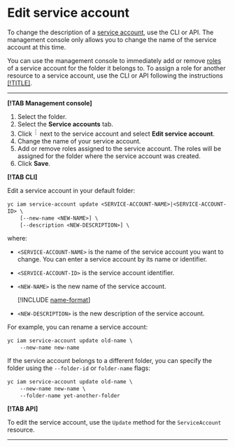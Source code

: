 # Edit service account

To change the description of a [service account](../../concepts/users/service-accounts.md), use the CLI or API. The management console only allows you to change the name of the service account at this time.

You can use the management console to immediately add or remove [roles](../../concepts/access-control/roles.md) of a service account for the folder it belongs to. To assign a role for another resource to a service account, use the CLI or API following the instructions [[!TITLE]](assign-role-for-sa.md).

---

**[!TAB Management console]**

1. Select the folder.
2. Select the **Service accounts**  tab.
3. Click ![](../../../_assets/dots.png) next to the service account and select **Edit service account**.
4. Change the name of your service account.
5. Add or remove roles assigned to the service account. The roles will be assigned for the folder where the service account was created.
6. Click **Save**.

**[!TAB CLI]**

Edit a service account in your default folder:

```
yc iam service-account update <SERVICE-ACCOUNT-NAME>|<SERVICE-ACCOUNT-ID> \
    [--new-name <NEW-NAME>] \
    [--description <NEW-DESCRIPTION>] \
```

where:

* `<SERVICE-ACCOUNT-NAME>` is the name of the service account you want to change. You can enter a service account by its name or identifier.

* `<SERVICE-ACCOUNT-ID>` is the service account identifier.

* `<NEW-NAME>` is the new name of the service account.

    [!INCLUDE [name-format](../../../_includes/name-format.md)]

* `<NEW-DESCRIPTION>` is the new description of the service account.

For example, you can rename a service account:

```
yc iam service-account update old-name \
    --new-name new-name
```

If the service account belongs to a different folder, you can specify the folder using the `--folder-id` or `folder-name` flags:

```
yc iam service-account update old-name \
    --new-name new-name \
    --folder-name yet-another-folder
```

**[!TAB API]**

To edit the service account, use the `Update` method for the `ServiceAccount` resource.

---

